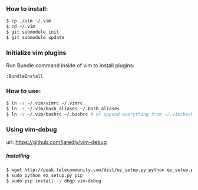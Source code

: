 ### How to install:

```sh
$ cp ./vim ~/.vim
$ cd ~/.vim
$ git submodule init
$ git submodule update
```

### Initialize vim plugins

Run Bundle command inside of vim to install plugins:
```
:BundleInstall
```

### How to use:

```sh
$ ln -s ~/.vim/vimrc ~/.vimrc
$ ln -s ~/.vim/bash_aliases ~/.bash_aliases
$ ln -s ~/.vim/bashrc ~/.bashrc # or append everything from ~/.vim/bashrc to file ~/.bashrc
```

### Using vim-debug

url: https://github.com/jaredly/vim-debug

##### Installing

```sh
$ wget http://peak.telecommunity.com/dist/ez_setup.py python ez_setup.py
$ sudo python ez_setup.py pip
$ sudo pip install -y dbgp vim-debug
```
